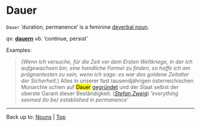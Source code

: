 # Dauer

`Dauer` ‘duration, permanence’ is a feminine [deverbal noun](../../deverbalNouns.md).

*qv.* **[dauern](../../../verbs/d/da/dauern.md)** *vb.* ‘continue, persist’

Examples:

> (*Wenn ich versuche, für die Zeit vor dem Ersten Weltkriege, in der ich aufgewachsen bin, eine handliche Formel zu finden, so hoffe ich am prägnantesten zu sein, wenn ich sage: es war das goldene Zeitalter der Sicherheit.*) Alles in unserer fast tausendjährigen österreichischen Monarchie schien auf <mark>Dauer</mark> [gegründet](../../../adjectives/g/ge/gegruendet.md) und der Staat selbst der oberste Garant dieser Beständigkeit. (*[Stefan Zweig](../../../texts/StefanZweig/DieWeltDerSicherheit.md)*) *‘everything seemed (to be) established in permanence’*

----

Back up to: [Nouns](../../index.md) | [Top](../../../index.md)
